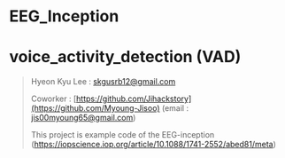 # EEG_Inception

# voice_activity_detection (VAD)
>Hyeon Kyu Lee : skgusrb12@gmail.com
>
>Coworker : [https://github.com/Jihackstory](https://github.com/Myoung-Jisoo) (email : jis00myoung65@gmail.com)
>
>This project is example code of the EEG-inception (https://iopscience.iop.org/article/10.1088/1741-2552/abed81/meta)
